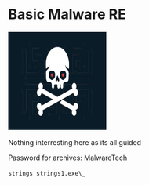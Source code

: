 # Basic Malware RE

<img  src=bmre.jpeg width=200 height=200 alt="bmre" >

Nothing interresting here as its all guided

Password for archives: MalwareTech

`strings strings1.exe\_`
